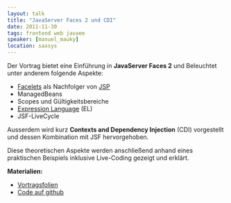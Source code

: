 ```yaml
---
layout: talk
title: "JavaServer Faces 2 und CDI"
date: 2011-11-30
tags: frontend web javaee
speaker: [manuel_mauky]
location: saxsys
---
```


Der Vortrag bietet eine Einführung in **JavaServer Faces 2** und Beleuchtet unter anderem folgende Aspekte:

- [Facelets](https://en.wikipedia.org/wiki/Facelets) als Nachfolger von
  [JSP](https://en.wikipedia.org/wiki/JavaServer_Pages)
- ManagedBeans
- Scopes und Gültigkeitsbereiche
- [Expression Language](https://en.wikipedia.org/wiki/Expression_Language) (EL)
- JSF-LiveCycle

Ausserdem wird kurz **Contexts and Dependency Injection** (CDI) vorgestellt und dessen Kombination mit JSF
hervorgehoben.

Diese theoretischen Aspekte werden anschließend anhand eines praktischen Beispiels inklusive Live-Coding gezeigt und
erklärt.

**Materialien:**

- [Vortragsfolien]({{site.url}}/downloads/jsf_cdi/juggr_jsf_cdi.pdf)
- [Code auf github](https://github.com/juggr/juggr_jsf_cdi)
